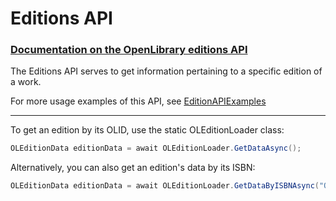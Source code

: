 # Editions API 
### [Documentation on the OpenLibrary editions API](https://openlibrary.org/dev/docs/api/books)

The Editions API serves to get information pertaining to a specific edition of a work.

For more usage examples of this API, see [EditionAPIExamples](https://github.com/Luca3317/OpenLibrary.NET/blob/main/examples/EditionAPIExamples.cs)
***

To get an edition by its OLID, use the static OLEditionLoader class:
```csharp
OLEditionData editionData = await OLEditionLoader.GetDataAsync();
```

Alternatively, you can also get an edition's data by its ISBN:
```csharp
OLEditionData editionData = await OLEditionLoader.GetDataByISBNAsync("OL35738141M");
```